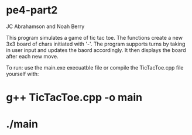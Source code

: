 # pe4-part2

JC Abrahamson and Noah Berry

This program simulates a game of tic tac toe. The functions create a new 3x3 board of chars initiated with '-'. 
The program supports turns by taking in user input and updates the baord accordingly.
It then displays the board after each new move.

To run: use the main.exe execuatble file or compile the TicTacToe.cpp file yourself with:
# g++ TicTacToe.cpp -o main
# ./main
